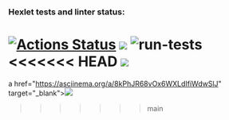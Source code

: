 ### Hexlet tests and linter status:
[![Actions Status](https://github.com/Herman2201/backend-project-lvl1/workflows/hexlet-check/badge.svg)](https://github.com/Herman2201/backend-project-lvl1/actions)
<a href="https://codeclimate.com/github/codeclimate/codeclimate/maintainability"><img src="https://api.codeclimate.com/v1/badges/a99a88d28ad37a79dbf6/maintainability" /></a>
![run-tests](https://github.com/afiskon/go-rest-service-example/workflows/run-tests/badge.svg)
<<<<<<< HEAD
<a href="https://asciinema.org/a/8kPhJR68vOx6WXLdIfiWdwSlJ" target="_blank"><img src="https://asciinema.org/a/8kPhJR68vOx6WXLdIfiWdwSlJ.svg" /></a>
=======
a href="https://asciinema.org/a/8kPhJR68vOx6WXLdIfiWdwSlJ" target="_blank"><img src="https://asciinema.org/a/8kPhJR68vOx6WXLdIfiWdwSlJ.svg" /></a>
>>>>>>> main
